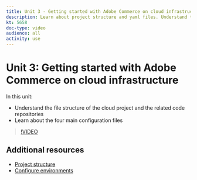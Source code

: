 ```yaml
---
title: Unit 3 - Getting started with Adobe Commerce on cloud infrastructure
description: Learn about project structure and yaml files. Understand the file structure of the Cloud project and all necessary repositories.
kt: 5658
doc-type: video
audience: all
activity: use
---
```


# Unit 3: Getting started with Adobe Commerce on cloud infrastructure

In this unit:

- Understand the file structure of the cloud project and the related code repositories
- Learn about the four main configuration files

>[!VIDEO](https://video.tv.adobe.com/v/35694?quality=12&learn=on)

## Additional resources

- [Project structure](https://devdocs.magento.com/cloud/project/project-start.html)
- [Configure environments](https://devdocs.magento.com/cloud/env/environments.html)
